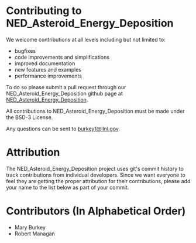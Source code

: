 # Contributing to NED_Asteroid_Energy_Deposition
We welcome contributions at all levels including but not limited to:

* bugfixes
* code improvements and simplifications
* improved documentation
* new features and examples
* performance improvements

To do so please submit a pull request through our NED_Asteroid_Energy_Deposition github page 
at [NED_Asteroid_Energy_Deposition](https://github.com/LLNL/NED_Asteroid_Energy_Deposition).

All contributions to NED_Asteroid_Energy_Deposition must be made under the BSD-3 License.

Any questions can be sent to [burkey1@llnl.gov](mailto:burkey1@llnl.gov).

# Attribution

The NED_Asteroid_Energy_Deposition project uses git's commit history to track contributions from individual developers.
Since we want everyone to feel they are getting the proper attribution for their contributions,
please add your name to the list below as part of your commit.

# Contributors (In Alphabetical Order)

* Mary Burkey
* Robert Managan

